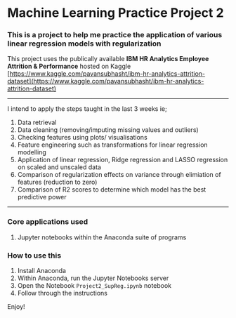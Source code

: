 # Machine Learning Practice Project 2 

### This is a project to help me practice the application of various linear regression models with regularization

This project uses the publically available **IBM HR Analytics Employee Attrition & Performance** hosted on 
Kaggle [https://www.kaggle.com/pavansubhasht/ibm-hr-analytics-attrition-dataset](https://www.kaggle.com/pavansubhasht/ibm-hr-analytics-attrition-dataset) 

---

I intend to apply the steps taught in the last 3 weeks ie;

1. Data retrieval
2. Data cleaning (removing/imputing missing values and outliers)
3. Checking features using plots/ visualisations
4. Feature engineering such as transformations for linear regression modelling
5. Application of linear regression, Ridge regression and LASSO regression on scaled and unscaled data
6. Comparison of regularization effects on variance through elimiation of features (reduction to zero)
7. Comparison of R2 scores to determine which model has the best predictive power

---

### Core applications used

1. Jupyter notebooks within the Anaconda suite of programs

### How to use this 

1. Install Anaconda
2. Within Anaconda, run the Jupyter Notebooks server
3. Open the Notebook `Project2_SupReg.ipynb` notebook 
4. Follow through the instructions


Enjoy!